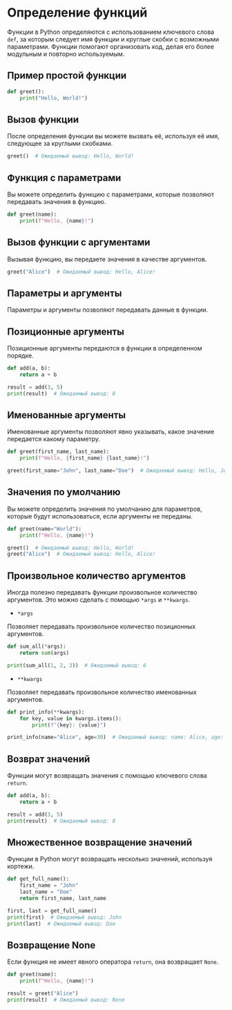 # Определение функций

Функции в Python определяются с использованием ключевого слова `def`, за которым следует имя функции и круглые скобки с возможными параметрами.
Функции помогают организовать код, делая его более модульным и повторно используемым.

## Пример простой функции

```python
def greet():
    print("Hello, World!")
```

## Вызов функции

После определения функции вы можете вызвать её, используя её имя, следующее за круглыми скобками.

```python
greet()  # Ожидаемый вывод: Hello, World!
```

## Функция с параметрами

Вы можете определить функцию с параметрами, которые позволяют передавать значения в функцию.

```python
def greet(name):
    print(f"Hello, {name}!")
```

## Вызов функции с аргументами

Вызывая функцию, вы передаете значения в качестве аргументов.

```python
greet("Alice")  # Ожидаемый вывод: Hello, Alice!
```

## Параметры и аргументы

Параметры и аргументы позволяют передавать данные в функции.

## Позиционные аргументы

Позиционные аргументы передаются в функции в определенном порядке.

```python
def add(a, b):
    return a + b

result = add(3, 5)
print(result)  # Ожидаемый вывод: 8
```

## Именованные аргументы

Именованные аргументы позволяют явно указывать, какое значение передается какому параметру.

```python
def greet(first_name, last_name):
    print(f"Hello, {first_name} {last_name}!")

greet(first_name="John", last_name="Doe")  # Ожидаемый вывод: Hello, John Doe!
```

## Значения по умолчанию

Вы можете определить значения по умолчанию для параметров, которые будут использоваться, если аргументы не переданы.

```python
def greet(name="World"):
    print(f"Hello, {name}!")

greet()  # Ожидаемый вывод: Hello, World!
greet("Alice")  # Ожидаемый вывод: Hello, Alice!
```

## Произвольное количество аргументов

Иногда полезно передавать функции произвольное количество аргументов. Это можно сделать с помощью `*args` и `**kwargs`.

* `*args`

Позволяет передавать произвольное количество позиционных аргументов.

```python
def sum_all(*args):
    return sum(args)

print(sum_all(1, 2, 3))  # Ожидаемый вывод: 6
```

* `**kwargs`

Позволяет передавать произвольное количество именованных аргументов.

```python
def print_info(**kwargs):
    for key, value in kwargs.items():
        print(f"{key}: {value}")

print_info(name="Alice", age=30)  # Ожидаемый вывод: name: Alice, age: 30
```

## Возврат значений

Функции могут возвращать значения с помощью ключевого слова `return`.


```python
def add(a, b):
    return a + b

result = add(3, 5)
print(result)  # Ожидаемый вывод: 8
```

## Множественное возвращение значений

Функции в Python могут возвращать несколько значений, используя кортежи.

```python
def get_full_name():
    first_name = "John"
    last_name = "Doe"
    return first_name, last_name

first, last = get_full_name()
print(first)  # Ожидаемый вывод: John
print(last)  # Ожидаемый вывод: Doe
```

## Возвращение None

Если функция не имеет явного оператора `return`, она возвращает `None`.

```python
def greet(name):
    print(f"Hello, {name}!")

result = greet("Alice")
print(result)  # Ожидаемый вывод: None
```

